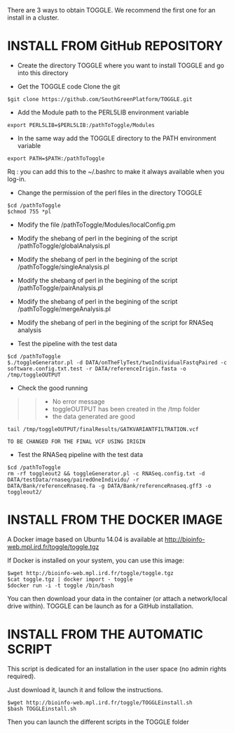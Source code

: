 There are 3 ways to obtain TOGGLE. We recommend the first one for an install in a cluster.

# INSTALL FROM GitHub REPOSITORY

* Create the directory TOGGLE where you want to install TOGGLE and go into this directory

* Get the TOGGLE code Clone the git

````
$git clone https://github.com/SouthGreenPlatform/TOGGLE.git
````
* Add the Module path to the PERL5LIB environment variable

````
export PERL5LIB=$PERL5LIB:/pathToToggle/Modules
````
* In the same way add the TOGGLE directory to the PATH environment variable

````
export PATH=$PATH:/pathToToggle
````

Rq : you can add this to the ~/.bashrc to make it always available when you log-in.


* Change the permission of the perl files in the directory TOGGLE

```
$cd /pathToToggle
$chmod 755 *pl
```

* Modify the file /pathToToggle/Modules/localConfig.pm
* Modify the shebang of perl in the begining of the script /pathToToggle/globalAnalysis.pl
* Modify the shebang of perl in the begining of the script /pathToToggle/singleAnalysis.pl
* Modify the shebang of perl in the begining of the script /pathToToggle/pairAnalysis.pl
* Modify the shebang of perl in the begining of the script /pathToToggle/mergeAnalysis.pl
* Modify the shebang of perl in the begining of the script for RNASeq analysis


* Test the pipeline with the test data

````
$cd /pathToToggle
$./toggleGenerator.pl -d DATA/onTheFlyTest/twoIndividualFastqPaired -c software.config.txt.test -r DATA/referenceIrigin.fasta -o /tmp/toggleOUTPUT
````

* Check the good running
> > * No error message
> > * toggleOUTPUT has been created in the /tmp folder
> > * the data generated are good

````
tail /tmp/toggleOUTPUT/finalResults/GATKVARIANTFILTRATION.vcf

TO BE CHANGED FOR THE FINAL VCF USING IRIGIN
````


* Test the RNASeq pipeline with the test data

````
$cd /pathToToggle
rm -rf toggleout2 && toggleGenerator.pl -c RNASeq.config.txt -d DATA/testData/rnaseq/pairedOneIndividu/ -r DATA/Bank/referenceRnaseq.fa -g DATA/Bank/referenceRnaseq.gff3 -o toggleout2/
````



# INSTALL FROM THE DOCKER IMAGE

A Docker image based on Ubuntu 14.04 is available at http://bioinfo-web.mpl.ird.fr/toggle/toggle.tgz

If Docker is installed on your system, you can use this image:

````
$wget http://bioinfo-web.mpl.ird.fr/toggle/toggle.tgz
$cat toggle.tgz | docker import - toggle
$docker run -i -t toggle /bin/bash
````

You can then download your data in the container (or attach a network/local drive within). TOGGLE can be launch as for a GitHub installation.

# INSTALL FROM THE AUTOMATIC SCRIPT

This script is dedicated for an installation in the user space (no admin rights required).

Just download it, launch it and follow the instructions.

````
$wget http://bioinfo-web.mpl.ird.fr/toggle/TOGGLEinstall.sh
$bash TOGGLEinstall.sh
````

Then you can launch the different scripts in the TOGGLE folder